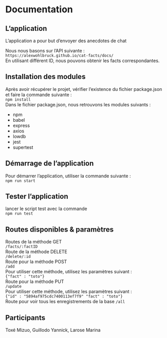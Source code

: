 # Documentation  
## L’application  
L’application a pour but d’envoyer des anecdotes de chat  

Nous nous basons sur l’API suivante :  
`https://alexwohlbruck.github.io/cat-facts/docs/`  
En utilisant différent ID, nous pouvons obtenir les facts correspondantes.  


## Installation des modules  
Après avoir récupérer le projet, vérifier l’existence du fichier package.json et faire la commande suivante :  
`npm install`  
Dans le fichier package.json, nous retrouvons les modules suivants :  
* npm  
* babel  
* express  
* axios  
* lowdb  
* jest  
* supertest  

## Démarrage de l’application  
Pour démarrer l’application, utiliser la commande suivante :   
`npm run start`  

## Tester l’application  
lancer le script test avec la commande  
`npm run test`  
## Routes disponibles & paramètres  
Routes de la méthode GET  
`/facts/:factID `                           
Route de la méthode DELETE  
`/delete/:id`  
Route pour la méthode POST  
`/add`  
Pour utiliser cette méthode, utilisez les paramètres suivant :  
`{"fact" : "toto"}`  
Route pour la méthode PUT  
`/update`  
Pour utiliser cette méthode, utilisez les paramètres suivant :  
`{"id" : "5894af975cdc7400113ef7f9" "fact" : "toto"}`  
Route pour voir tous les enregistrements de la base 
`/all`  

## Participants  
Toxé Mizuo, Guillodo Yannick, Larose Marina

